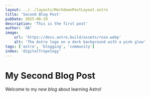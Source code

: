 ```yaml
---
layout: ../../layouts/MarkdownPostLayout.astro
title: 'Second Blog Post'
pubDate: 2025-06-19
description: 'This is the first post'
author: 'AB'
image:
    url: 'https://docs.astro.build/assets/rose.webp'
    alt: 'The Astro logo on a dark background with a pink glow'
tags: ['astro', 'blogging', 'community']
index: 'digitalTropology'
---
```

# My Second Blog Post

Welcome to my _new blog_ about learning Astro!
